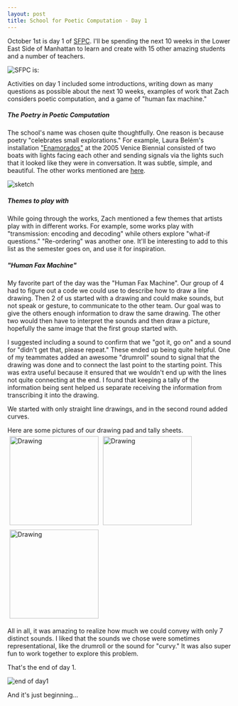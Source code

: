 ```yaml
---
layout: post
title: School for Poetic Computation - Day 1
---
```


October 1st is day 1 of [SFPC](sfpc.io). I'll be spending the next 10 weeks in the Lower East Side of Manhattan to learn and create with 15 other amazing students and a number of teachers. 

![SFPC is:](https://lh6.googleusercontent.com/-qGagcnQQfQg/VDSxBUabM4I/AAAAAAAAYX4/ioiUO4L8Pjk/w782-h326-no/Screen%2BShot%2B2014-10-07%2Bat%2B11.34.47%2BPM.png)

Activities on day 1 included some introductions, writing down as many questions as possible about the next 10 weeks, examples of work that Zach considers poetic computation, and a game of "human fax machine."  

##### The Poetry in Poetic Computation
The school's name was chosen quite thoughtfully. One reason is because poetry "celebrates small explorations." For example, Laura Belém's installation ["Enamorados"](http://laurabelem.com.br/Enamorados-Enamored) at the 2005 Venice Biennial consisted of two boats with lights facing each other and sending signals via the lights such that it looked like they were in conversation. It was subtle, simple, and beautiful. The other works mentioned are [here](https://sfpc.hackpad.com/What-is-poetic-computation-Ntejnmctkmf).

![sketch](https://lh3.googleusercontent.com/-fnStDzS_WwM/VDS4mciwLiI/AAAAAAAAYZE/J1GnswJpGxo/w1057-h595-no/IMG_20141008_240343515.jpg)

##### Themes to play with
While going through the works, Zach mentioned a few themes that artists play with in different works. For example, some works play with "transmission: encoding and decoding" while others explore "what-if questions." "Re-ordering" was another one. It'll be interesting to add to this list as the semester goes on, and use it for inspiration.

##### "Human Fax Machine"
My favorite part of the day was the "Human Fax Machine". Our group of 4 had to figure out a code we could use to describe how to draw a line drawing. Then 2 of us started with a drawing and could make sounds, but not speak or gesture, to communicate to the other team. Our goal was to give the others enough information to draw the same drawing. The other two would then have to interpret the sounds and then draw a picture, hopefully the same image that the first group started with. 

I suggested including a sound to confirm that we "got it, go on" and a sound for "didn't get that, please repeat." These ended up being quite helpful. One of my teammates added an awesome "drumroll" sound to signal that the drawing was done and to connect the last point to the starting point. This was extra useful because it ensured that we wouldn't end up with the lines not quite connecting at the end. I found that keeping a tally of the information being sent helped us separate receiving the information from transcribing it into the drawing.

We started with only straight line drawings, and in the second round added curves. 

Here are some pictures of our drawing pad and tally sheets. 
<img src="https://lh4.googleusercontent.com/-BTm7J3_7k0I/VDTEeq8-Y6I/AAAAAAAAYag/Zg6Z7yyj9kY/w1057-h595-no/IMG_20141001_162819685.jpg" alt="Drawing" style="width: 200px; margin: 5px"/><img src="https://lh4.googleusercontent.com/-BrAC9iz5D98/VDTEf53tMdI/AAAAAAAAYa4/8yfuxFcmpRE/w1057-h595-no/IMG_20141001_162830585.jpg" alt="Drawing" style="width: 200px; margin: 5px"/><img src="https://lh3.googleusercontent.com/-2cz0vUxjD7A/VDTEfp05DkI/AAAAAAAAYbE/Gb4WXezlz2A/w1057-h595-no/IMG_20141001_163145425.jpg" alt="Drawing" style="width: 200px; margin: 5px"/>

All in all, it was amazing to realize how much we could convey with only 7 distinct sounds. I liked that the sounds we chose were sometimes representational, like the drumroll or the sound for "curvy." It was also super fun to work together to explore this problem. 

That's the end of day 1. 

![end of day1](https://lh5.googleusercontent.com/-snu97cXfjKc/VDSc0wZO0ZI/AAAAAAAAYXU/PxEMyvZoeeE/w335-h595-no/IMG_20141007_194752349-EFFECTS.jpg)

And it's just beginning... 
